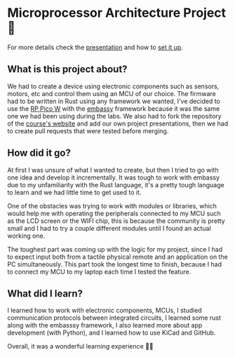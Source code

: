 # Microprocessor Architecture Project 🦀
For more details check the [presentation](PRESENTATION.md) and how to [set it up](PROJECT-SETUP.md).

## What is this project about?
We had to create a device using electronic components such as sensors, motors, etc and control them using an MCU of 
our choice. The firmware had to be written in Rust using any framework we wanted, I've decided to use the 
[RP Pico W](https://www.raspberrypi.com/documentation/microcontrollers/pico-series.html#raspberry-pi-pico-w) with 
the [embassy](https://embassy.dev/) framework because it was the same one we had been using during the labs. We also had 
to fork the repository of the [course's website](https://embedded-rust-101.wyliodrin.com/) and add our own project 
presentations, then we had to create pull requests that were tested before merging.

## How did it go?
At first I was unsure of what I wanted to create, but then I tried to go with one idea and develop it incrementally. It was 
tough to work with embassy due to my unfamiliarity with the Rust language, it's a pretty tough language to learn and we had
little time to get used to it.

One of the obstacles was trying to work with modules or libraries, which would help me with 
operating the peripherals connected to my MCU such as the LCD screen or the WIFI chip, 
this is because the community is pretty small and I had to try a couple different modules 
until I found an actual working one.

The toughest part was coming up with the logic for my project, since I had to expect input both 
from a tactile physical remote and an application on the PC simultaneously. This part took
the longest time to finish, because I had to connect my MCU to my laptop each time I tested
the feature.

## What did I learn?
I learned how to work with electronic components, MCUs, I studied communication 
protocols between integrated circuits, I learned some rust along with the embasssy framework, 
I also learned more about app development (with Python), and I learned how to use KiCad and GitHub.

Overall, it was a wonderful learning experience 💪💪
